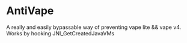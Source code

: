 # AntiVape
A really and easily bypassable way of preventing vape lite && vape v4.
Works by hooking JNI_GetCreatedJavaVMs
